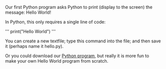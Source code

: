 Our first Python program asks Python to print (display to the screen) the message:  Hello World!

In Python, this only requires a single line of code:

'''
print("Hello World")
'''

You can create a new textfile; type this command into the file; and then save it (perhaps name it hello.py).

Or you could download our <a download href="hello.py">Python program</a>, but really it is more fun to make your own Hello World program from scratch.
